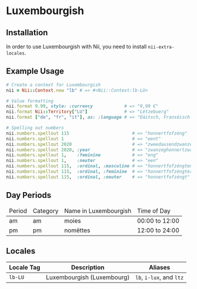 <!-- This file has been generated. Source: languages/_template.md.erb -->

# Luxembourgish

## Installation

In order to use Luxembourgish with Nii, you need to install `nii-extra-locales`.

## Example Usage

``` ruby
# Create a context for Luxembourgish
nii = Nii::Context.new "lb" # => #<Nii::Context:lb-LU>

# Value formatting
nii.format 9.99, style: :currency            # => "9,99 €"
nii.format Nii::Territory["LU"]              # => "Lëtzebuerg"
nii.format ["de", "fr", "it"], as: :language # => "Däitsch, Franséisch a(n) Italienesch"

# Spelling out numbers
nii.numbers.spellout 115                        # => "­honnert­fofzéng"
nii.numbers.spellout 1                          # => "eent"
nii.numbers.spellout 2020                       # => "zwee­dausend­zwanzeg"
nii.numbers.spellout 2020, :year                # => "zwanzeghonnertzwanzeg"
nii.numbers.spellout 1,    :feminine            # => "eng"
nii.numbers.spellout 1,    :neuter              # => "een"
nii.numbers.spellout 115,  :ordinal, :masculine # => "­honnert­fofzéngten"
nii.numbers.spellout 115,  :ordinal, :feminine  # => "­honnert­fofzéngter"
nii.numbers.spellout 115,  :ordinal, :neuter    # => "­honnert­fofzéngt"
```

## Day Periods


<table>
  <thead>
    <tr>
      <td>Period</td>
      <td>Category</td>
      <td>Name in Luxembourgish</td>
      <td>Time of Day</td>
    </tr>
  </thead>
  <tbody>
    <tr>
      <td>am</td>
      <td>am</td>
      <td>moies</td>
      <td>00:00 to 12:00</td>
    </tr>
    <tr>
      <td>pm</td>
      <td>pm</td>
      <td>nomëttes</td>
      <td>12:00 to 24:00</td>
    </tr>
  </tbody>
</table>



## Locales

<table>
  <thead>
    <tr>
      <th>Locale Tag</th>
      <th>Description</th>
      <th>Aliases</th>
    </tr>
  </thead>
  <tbody>
    <tr>
      <td><code>lb-LU</code></td>
      <td>Luxembourgish (Luxembourg)</td>
      <td><code>lb</code>, <code>i-lux</code>, and <code>ltz</code></td>
    </tr>
  </tbody>
</table>

